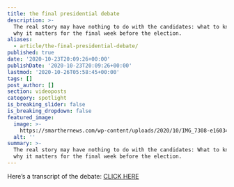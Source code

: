 ```yaml
---
title: the final presidential debate
description: >-
  The real story may have nothing to do with the candidates: what to know and
  why it matters for the final week before the election.
aliases:
  - article/the-final-presidential-debate/
published: true
date: '2020-10-23T20:09:26+00:00'
publishDate: '2020-10-23T20:09:26+00:00'
lastmod: '2020-10-26T05:58:45+00:00'
tags: []
post_author: []
section: videoposts
category: spotlight
is_breaking_slider: false
is_breaking_dropdown: false
featured_image:
  image: >-
    https://smarthernews.com/wp-content/uploads/2020/10/IMG_7308-e1603484044138-1024x1021.jpg
  alt: ''
summary: >-
  The real story may have nothing to do with the candidates: What to know and
  why it matters for the final week before the election.
---
```

Here’s a transcript of the debate: [CLICK HERE](\"https://www.usatoday.com/story/news/politics/elections/2020/10/23/debate-transcript-trump-biden-final-presidential-debate-nashville/3740152001/\")